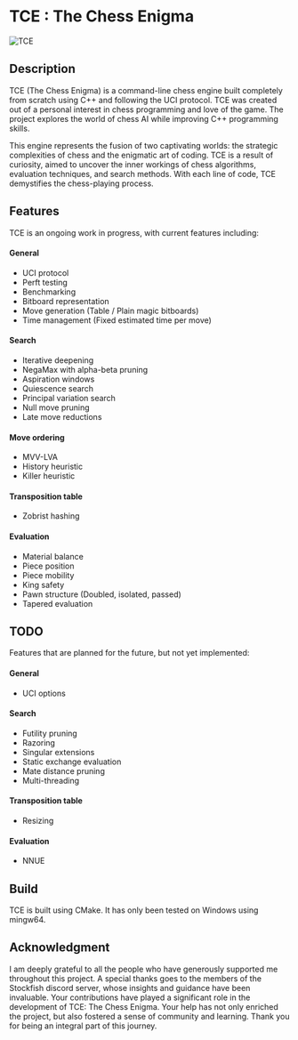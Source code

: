 # TCE : The Chess Enigma

![TCE](assets/TCE.png)


## Description

TCE (The Chess Enigma) is a command-line chess engine built completely from scratch using C++ and following the UCI protocol. TCE was created out of a personal interest in chess programming and love of the game. The project explores the world of chess AI while improving C++ programming skills.

This engine represents the fusion of two captivating worlds: the strategic complexities of chess and the enigmatic art of coding. TCE is a result of curiosity, aimed to uncover the inner workings of chess algorithms, evaluation techniques, and search methods. With each line of code, TCE demystifies the chess-playing process.

## Features

TCE is an ongoing work in progress, with current features including:

#### General

- UCI protocol
- Perft testing
- Benchmarking
- Bitboard representation
- Move generation (Table / Plain magic bitboards)
- Time management (Fixed estimated time per move)

#### Search
- Iterative deepening
- NegaMax with alpha-beta pruning
- Aspiration windows
- Quiescence search
- Principal variation search
- Null move pruning
- Late move reductions

#### Move ordering
- MVV-LVA
- History heuristic
- Killer heuristic

#### Transposition table 
- Zobrist hashing

#### Evaluation
- Material balance
- Piece position
- Piece mobility
- King safety
- Pawn structure (Doubled, isolated, passed)
- Tapered evaluation

## TODO

Features that are planned for the future, but not yet implemented:

#### General

- UCI options

#### Search

- Futility pruning
- Razoring
- Singular extensions
- Static exchange evaluation
- Mate distance pruning
- Multi-threading

#### Transposition table

- Resizing

#### Evaluation

- NNUE

## Build

TCE is built using CMake. It has only been tested on Windows using mingw64. 

## Acknowledgment

I am deeply grateful to all the people who have generously supported me throughout this project. A special thanks goes to the members of the Stockfish discord server, whose insights and guidance have been invaluable. Your contributions have played a significant role in the development of TCE: The Chess Enigma. Your help has not only enriched the project, but also fostered a sense of community and learning. Thank you for being an integral part of this journey.
